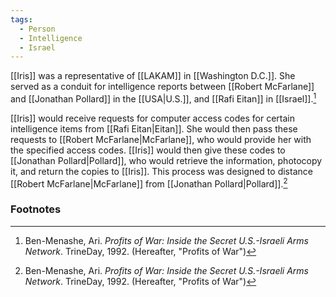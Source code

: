 ```yaml
---
tags:
  - Person
  - Intelligence
  - Israel
---
```

[[Iris]] was a representative of [[LAKAM]] in [[Washington D.C.]]. She served as a conduit for intelligence reports between [[Robert McFarlane]] and [[Jonathan Pollard]] in the [[USA|U.S.]], and [[Rafi Eitan]] in [[Israel]].[^1]

[[Iris]] would receive requests for computer access codes for certain intelligence items from [[Rafi Eitan|Eitan]]. She would then pass these requests to [[Robert McFarlane|McFarlane]], who would provide her with the specified access codes. [[Iris]] would then give these codes to [[Jonathan Pollard|Pollard]], who would retrieve the information, photocopy it, and return the copies to [[Iris]]. This process was designed to distance [[Robert McFarlane|McFarlane]] from [[Jonathan Pollard|Pollard]].[^1]

### Footnotes
[^1]: Ben-Menashe, Ari. *Profits of War: Inside the Secret U.S.-Israeli Arms Network*. TrineDay, 1992. (Hereafter, "Profits of War")
